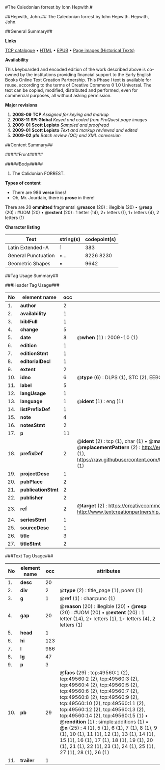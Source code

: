 #The Caledonian forrest by Iohn Hepwith.#

##Hepwith, John.##
The Caledonian forrest by Iohn Hepwith.
Hepwith, John.

##General Summary##

**Links**

[TCP catalogue](http://www.ota.ox.ac.uk/tcp/)  • 
[HTML](http://tei.it.ox.ac.uk/tcp/Texts-HTML/free/A43/A43356.html)  • 
[EPUB](http://tei.it.ox.ac.uk/tcp/Texts-EPUB/free/A43/A43356.epub) • 
[Page images (Historical Texts)](https://data.historicaltexts.jisc.ac.uk/view?pubId=eebo-11819526e&pageId=eebo-11819526e-49560-1)

**Availability**

This keyboarded and encoded edition of the
	       work described above is co-owned by the institutions
	       providing financial support to the Early English Books
	       Online Text Creation Partnership. This Phase I text is
	       available for reuse, according to the terms of Creative
	       Commons 0 1.0 Universal. The text can be copied,
	       modified, distributed and performed, even for
	       commercial purposes, all without asking permission.

**Major revisions**

1. __2008-09__ __TCP__ *Assigned for keying and markup*
1. __2008-11__ __SPi Global__ *Keyed and coded from ProQuest page images*
1. __2009-01__ __Scott Lepisto__ *Sampled and proofread*
1. __2009-01__ __Scott Lepisto__ *Text and markup reviewed and edited*
1. __2009-02__ __pfs__ *Batch review (QC) and XML conversion*

##Content Summary##

#####Front#####

#####Body#####

1. The Calidonian FORREST.

**Types of content**

  * There are 986 **verse** lines!
  * Oh, Mr. Jourdain, there is **prose** in there!

There are 20 **ommitted** fragments! 
 @__reason__ (20) : illegible (20)  •  @__resp__ (20) : #UOM (20)  •  @__extent__ (20) : 1 letter (14), 2+ letters (1), 1+ letters (4), 2 letters (1)

**Character listing**


|Text|string(s)|codepoint(s)|
|---|---|---|
|Latin Extended-A|ſ|383|
|General Punctuation|•…|8226 8230|
|Geometric Shapes|▪|9642|

##Tag Usage Summary##

###Header Tag Usage###

|No|element name|occ|attributes|
|---|---|---|---|
|1.|__author__|2||
|2.|__availability__|1||
|3.|__biblFull__|1||
|4.|__change__|5||
|5.|__date__|8| @__when__ (1) : 2009-10 (1)|
|6.|__edition__|1||
|7.|__editionStmt__|1||
|8.|__editorialDecl__|1||
|9.|__extent__|2||
|10.|__idno__|6| @__type__ (6) : DLPS (1), STC (2), EEBO-CITATION (1), OCLC (1), VID (1)|
|11.|__label__|5||
|12.|__langUsage__|1||
|13.|__language__|1| @__ident__ (1) : eng (1)|
|14.|__listPrefixDef__|1||
|15.|__note__|4||
|16.|__notesStmt__|2||
|17.|__p__|11||
|18.|__prefixDef__|2| @__ident__ (2) : tcp (1), char (1)  •  @__matchPattern__ (2) : ([0-9\-]+):([0-9IVX]+) (1), (.+) (1)  •  @__replacementPattern__ (2) : http://eebo.chadwyck.com/downloadtiff?vid=$1&page=$2 (1), https://raw.githubusercontent.com/textcreationpartnership/Texts/master/tcpchars.xml#$1 (1)|
|19.|__projectDesc__|1||
|20.|__pubPlace__|2||
|21.|__publicationStmt__|2||
|22.|__publisher__|2||
|23.|__ref__|2| @__target__ (2) : https://creativecommons.org/publicdomain/zero/1.0/ (1), http://www.textcreationpartnership.org/docs/. (1)|
|24.|__seriesStmt__|1||
|25.|__sourceDesc__|1||
|26.|__title__|3||
|27.|__titleStmt__|2||


###Text Tag Usage###

|No|element name|occ|attributes|
|---|---|---|---|
|1.|__desc__|20||
|2.|__div__|2| @__type__ (2) : title_page (1), poem (1)|
|3.|__g__|1| @__ref__ (1) : char:punc (1)|
|4.|__gap__|20| @__reason__ (20) : illegible (20)  •  @__resp__ (20) : #UOM (20)  •  @__extent__ (20) : 1 letter (14), 2+ letters (1), 1+ letters (4), 2 letters (1)|
|5.|__head__|1||
|6.|__hi__|123||
|7.|__l__|986||
|8.|__lg__|47||
|9.|__p__|3||
|10.|__pb__|29| @__facs__ (29) : tcp:49560:1 (2), tcp:49560:2 (2), tcp:49560:3 (2), tcp:49560:4 (2), tcp:49560:5 (2), tcp:49560:6 (2), tcp:49560:7 (2), tcp:49560:8 (2), tcp:49560:9 (2), tcp:49560:10 (2), tcp:49560:11 (2), tcp:49560:12 (2), tcp:49560:13 (2), tcp:49560:14 (2), tcp:49560:15 (1)  •  @__rendition__ (1) : simple:additions (1)  •  @__n__ (25) : 4 (1), 5 (1), 6 (1), 7 (1), 8 (1), 9 (1), 10 (1), 11 (1), 12 (1), 13 (1), 14 (1), 15 (1), 16 (1), 17 (1), 18 (1), 19 (1), 20 (1), 21 (1), 22 (1), 23 (1), 24 (1), 25 (1), 27 (1), 28 (1), 26 (1)|
|11.|__trailer__|1||
